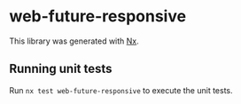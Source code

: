 # web-future-responsive

This library was generated with [Nx](https://nx.dev).

## Running unit tests

Run `nx test web-future-responsive` to execute the unit tests.
